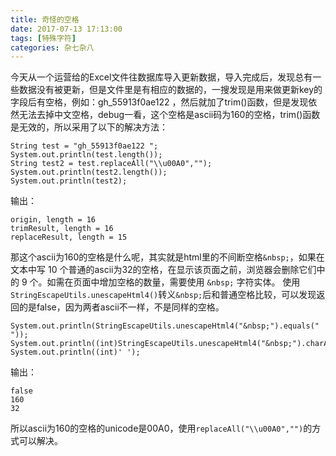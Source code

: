 ```yaml
---
title: 奇怪的空格
date: 2017-07-13 17:13:00
tags: [特殊字符]
categories: 杂七杂八
---
```

今天从一个运营给的Excel文件往数据库导入更新数据，导入完成后，发现总有一些数据没有被更新，但是文件里是有相应的数据的，一搜发现是用来做更新key的字段后有空格，例如：gh_55913f0ae122 ，然后就加了trim()函数，但是发现依然无法去掉中文空格，debug一看，这个空格是ascii码为160的空格，trim()函数是无效的，所以采用了以下的解决方法：
```
String test = "gh_55913f0ae122 ";
System.out.println(test.length());
String test2 = test.replaceAll("\\u00A0","");
System.out.println(test2.length());
System.out.println(test2);
```
输出：
```
origin, length = 16
trimResult, length = 16
replaceResult, length = 15
```
那这个ascii为160的空格是什么呢，其实就是html里的不间断空格```&nbsp;```，如果在文本中写 10 个普通的ascii为32的空格，在显示该页面之前，浏览器会删除它们中的 9 个。如需在页面中增加空格的数量，需要使用 ```&nbsp;``` 字符实体。
使用```StringEscapeUtils.unescapeHtml4()```转义```&nbsp;```后和普通空格比较，可以发现返回的是false，因为两者ascii不一样，不是同样的空格。
```
System.out.println(StringEscapeUtils.unescapeHtml4("&nbsp;").equals(" "));
System.out.println((int)StringEscapeUtils.unescapeHtml4("&nbsp;").charAt(0));
System.out.println((int)' ');
```
输出：

```
false
160
32
```

所以ascii为160的空格的unicode是00A0，使用```replaceAll("\\u00A0","")```的方式可以解决。